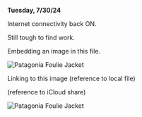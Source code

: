 **Tuesday, 7/30/24**

Internet connectivity back ON.

Still tough to find work.

Embedding an image in this file.

![Patagonia Foulie Jacket](https://github.com/mjhovers264/excercise/blob/main/mhjournal/images/Img_0169.png)

Linking to this image 
(reference to local file)



(reference to iCloud share)

![Patagonia Foulie Jacket](https://share.icloud.com/photos/0c3HJIRIb2DyZj1xhFZjHaabg/Img_0169.png)






